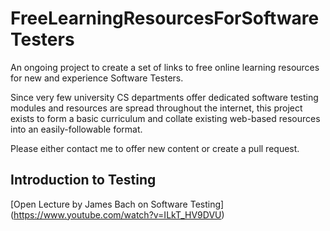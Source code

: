 # FreeLearningResourcesForSoftwareTesters
An ongoing project to create a set of links to free online learning resources for new and experience Software Testers.

Since very few university CS departments offer dedicated software testing modules and resources are spread throughout the internet, this project exists to form a basic curriculum and collate existing web-based resources into an easily-followable format.

Please either contact me to offer new content or create a pull request.

<h2>Introduction to Testing</h2>

[Open Lecture by James Bach on Software Testing] (https://www.youtube.com/watch?v=ILkT_HV9DVU)


